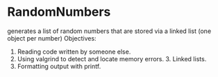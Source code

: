 # RandomNumbers
generates a list of random numbers that are stored via a linked list (one object per number)
Objectives:
1. Reading code written by someone else.
2. Using valgrind to detect and locate memory errors. 3. Linked lists.
4. Formatting output with printf.

